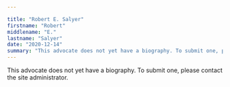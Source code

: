 ```yaml
---

title: "Robert E. Salyer"
firstname: "Robert"
middlename: "E."
lastname: "Salyer"
date: "2020-12-14"
summary: "This advocate does not yet have a biography. To submit one, please contact the site administrator."
---
```

This advocate does not yet have a biography. To submit one, please contact the site administrator.

